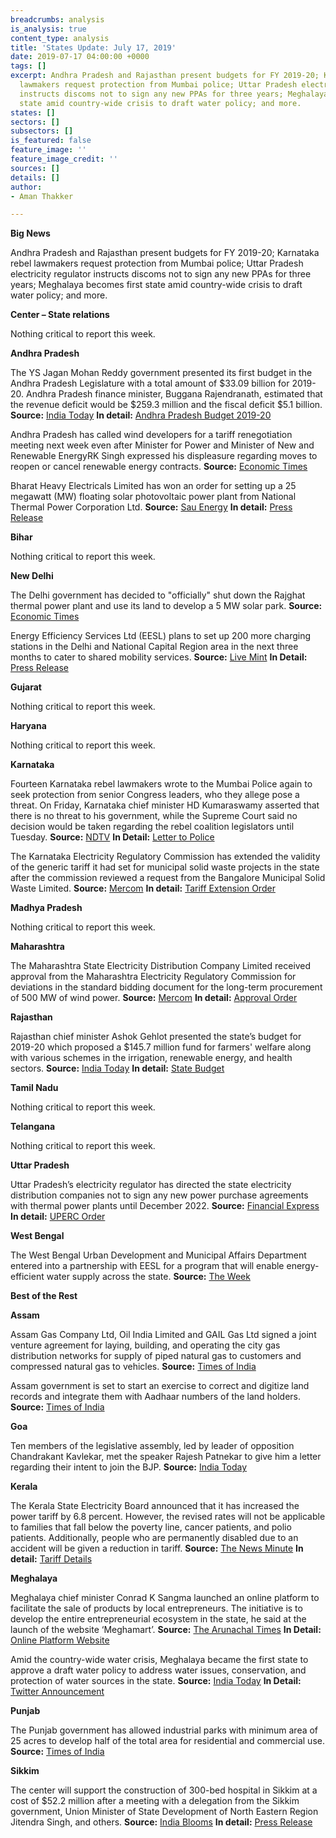 ```yaml
---
breadcrumbs: analysis
is_analysis: true
content_type: analysis
title: 'States Update: July 17, 2019'
date: 2019-07-17 04:00:00 +0000
tags: []
excerpt: Andhra Pradesh and Rajasthan present budgets for FY 2019-20; Karnataka rebel
  lawmakers request protection from Mumbai police; Uttar Pradesh electricity regulator
  instructs discoms not to sign any new PPAs for three years; Meghalaya becomes first
  state amid country-wide crisis to draft water policy; and more.
states: []
sectors: []
subsectors: []
is_featured: false
feature_image: ''
feature_image_credit: ''
sources: []
details: []
author:
- Aman Thakker

---
```

**Big News**

Andhra Pradesh and Rajasthan present budgets for FY 2019-20; Karnataka rebel lawmakers request protection from Mumbai police; Uttar Pradesh electricity regulator instructs discoms not to sign any new PPAs for three years; Meghalaya becomes first state amid country-wide crisis to draft water policy; and more.

**Center – State relations**

Nothing critical to report this week.

**Andhra Pradesh**

The YS Jagan Mohan Reddy government presented its first budget in the Andhra Pradesh Legislature with a total amount of $33.09 billion for 2019-20. Andhra Pradesh finance minister, Buggana Rajendranath, estimated that the revenue deficit would be $259.3 million and the fiscal deficit $5.1 billion. **Source:** [India Today](https://www.indiatoday.in/india/story/andhra-pradesh-ys-jagan-mohan-reddy-govt-presents-its-first-budget-1567929-2019-07-12) **In detail:** [Andhra Pradesh Budget 2019-20](https://www.apfinance.gov.in/budget.html)

Andhra Pradesh has called wind developers for a tariff renegotiation meeting next week even after Minister for Power and Minister of New and Renewable EnergyRK Singh expressed his displeasure regarding moves to reopen or cancel renewable energy contracts. **Source:** [Economic Times](https://economictimes.indiatimes.com/industry/energy/andhra-pradesh-calls-meet-with-wind-power-firms-to-rejig-tariffs/articleshow/70221356.cms)

Bharat Heavy Electricals Limited has won an order for setting up a 25 megawatt (MW) floating solar photovoltaic power plant from National Thermal Power Corporation Ltd. **Source:** [Sau Energy](https://www.saurenergy.com/solar-energy-news/bhel-bags-rs-100-cr-epc-for-25-mw-floating-solar-plant) **In detail:** [Press Release](http://www.bhel.com/index.php/linkpdf?pdf=http://www.bhel.com//assets/downloads/5d2bfe3191ff6BHEL_wins_Rupees_100_crore_EPC_order_for_25_MW_solar_power_plant.pdf)

**Bihar**

Nothing critical to report this week.

**New Delhi**

The Delhi government has decided to "officially" shut down the Rajghat thermal power plant and use its land to develop a 5 MW solar park. **Source:** [Economic Times](https://energy.economictimes.indiatimes.com/news/coal/delhi-to-shut-down-rajghat-thermal-power-plant-use-its-land-for-solar-park/70177420)

Energy Efficiency Services Ltd (EESL) plans to set up 200 more charging stations in the Delhi and National Capital Region area in the next three months to cater to shared mobility services. **Source:** [Live Mint](https://www.livemint.com/industry/energy/eesl-to-set-up-200-more-charging-stations-in-delhi-ncr-by-october-1563013058845.html) **In Detail:** [Press Release](https://www.eeslindia.org/content/raj/eesl/en/MEDIA-CORNER/in-focus.html?id=923)

**Gujarat**

Nothing critical to report this week.

**Haryana**

Nothing critical to report this week.

**Karnataka**

Fourteen Karnataka rebel lawmakers wrote to the Mumbai Police again to seek protection from senior Congress leaders, who they allege pose a threat. On Friday, Karnataka chief minister HD Kumaraswamy asserted that there is no threat to his government, while the Supreme Court said no decision would be taken regarding the rebel coalition legislators until Tuesday. **Source:** [NDTV](https://www.ndtv.com/india-news/rebel-karnataka-lawmakers-write-to-mumbai-police-again-seek-protection-from-congress-leaders-trying-2069527) **In Detail:** [Letter to Police](https://c.ndtvimg.com/2019-07/adihnn6o_karnataka-rebel-leader-write-to-mumbai-police_625x300_15_July_19.jpeg)

The Karnataka Electricity Regulatory Commission has extended the validity of the generic tariff it had set for municipal solid waste projects in the state after the commission reviewed a request from the Bangalore Municipal Solid Waste Limited. **Source:** [Mercom](https://mercomindia.com/karnataka-generic-tariff-waste-energy-2020/) **In detail:** [Tariff Extension Order](https://www.karnataka.gov.in/kerc/Documents/Extension%20of%20tariff%20Order%20dated%2011.04.2018%20for%20waste%20to%20enrgy%20plants%20in%20tha%20State%20of%20Karnataka.pdf)

**Madhya Pradesh**

Nothing critical to report this week.

**Maharashtra**

The Maharashtra State Electricity Distribution Company Limited received approval from the Maharashtra Electricity Regulatory Commission for deviations in the standard bidding document for the long-term procurement of 500 MW of wind power. **Source:** [Mercom](https://mercomindia.com/maharashtra-discom-epa-wind-power/) **In detail:** [Approval Order](https://www.merc.gov.in/faces/merc/common/outputClient.xhtml)

**Rajasthan**

Rajasthan chief minister Ashok Gehlot presented the state’s budget for 2019-20 which proposed a $145.7 million fund for farmers' welfare along with various schemes in the irrigation, renewable energy, and health sectors. **Source:** [India Today](https://www.indiatoday.in/business/story/rajasthan-budget-ashok-gehlot-announces-rs-1-000-crore-farmers-welfare-fund-infra-projects-1565919-2019-07-10) **In detail:** [State Budget](http://finance.rajasthan.gov.in/docs/budget/statebudget/2019-2020%20(Modified%20Budget)/Budgetataglance2019-20m.pdf)

**Tamil Nadu**

Nothing critical to report this week.

**Telangana**

Nothing critical to report this week.

**Uttar Pradesh**

Uttar Pradesh’s electricity regulator has directed the state electricity distribution companies not to sign any new power purchase agreements with thermal power plants until December 2022. **Source:** [Financial Express](https://www.financialexpress.com/industry/uttar-pradesh-not-to-go-in-for-new-contracts-for-thermal-power-till-2022/1642535/) **In detail:** [UPERC Order](http://www.uperc.org/App_File/1478-pdf79201950015PM.pdf)

**West Bengal**

The West Bengal Urban Development and Municipal Affairs Department entered into a partnership with EESL for a program that will enable energy-efficient water supply across the state. **Source:** [The Week](https://www.theweek.in/wire-updates/national/2019/07/12/erg6-wb-eesl-programme.html)

**Best of the Rest**

**Assam**

Assam Gas Company Ltd, Oil India Limited and GAIL Gas Ltd signed a joint venture agreement for laying, building, and operating the city gas distribution networks for supply of piped natural gas to customers and compressed natural gas to vehicles. **Source:** [Times of India](https://timesofindia.indiatimes.com/city/guwahati/agreement-signed-to-supply-natural-gas-to-5-assam-districts/articleshowprint/70188046.cms)

Assam government is set to start an exercise to correct and digitize land records and integrate them with Aadhaar numbers of the land holders. **Source:** [Times of India](https://timesofindia.indiatimes.com/city/guwahati/assam-govt-to-purify-land-records-integrate-them-with-aadhaar-numbers/articleshowprint/70194258.cms)

**Goa**

Ten members of the legislative assembly, led by leader of opposition Chandrakant Kavlekar, met the speaker Rajesh Patnekar to give him a letter regarding their intent to join the BJP. **Source:** [India Today](https://www.indiatoday.in/india/story/karnataka-goa-crisis-congress-mlas-join-bjp-1566215-2019-07-10)

**Kerala**

The Kerala State Electricity Board announced that it has increased the power tariff by 6.8 percent. However, the revised rates will not be applicable to families that fall below the poverty line, cancer patients, and polio patients. Additionally, people who are permanently disabled due to an accident will be given a reduction in tariff. **Source:** [The News Minute](https://www.thenewsminute.com/article/power-tariff-kerala-increased-68-cent-no-increase-bpl-families-105080) **In detail:** [Tariff Details](http://www.kseb.in/index.php?option=com_jdownloads&task=download.send&id=10995&catid=3&m=0&Itemid=652&lang=en)

**Meghalaya**

Meghalaya chief minister Conrad K Sangma launched an online platform to facilitate the sale of products by local entrepreneurs. The initiative is to develop the entire entrepreneurial ecosystem in the state, he said at the launch of the website ‘Meghamart’. **Source:** [The Arunachal Times](https://arunachaltimes.in/index.php/2019/07/09/meghalaya-launches-online-platform-to-market-local-produce/) **In Detail:** [Online Platform Website](https://meghamart.com/)

Amid the country-wide water crisis, Meghalaya became the first state to approve a draft water policy to address water issues, conservation, and protection of water sources in the state. **Source:** [India Today](https://www.indiatoday.in/india/story/meghalaya-becomes-first-state-to-have-water-policy-1568354-2019-07-13) **In Detail:** [Twitter Announcement](https://twitter.com/SangmaConrad/status/1149659530323607552?ref_src=twsrc%5Etfw%7Ctwcamp%5Etweetembed%7Ctwterm%5E1149659530323607552&ref_url=https%3A%2F%2Fwww.indiatoday.in%2Findia%2Fstory%2Fmeghalaya-becomes-first-state-to-have-water-policy-1568354-2019-07-13)

**Punjab**

The Punjab government has allowed industrial parks with minimum area of 25 acres to develop half of the total area for residential and commercial use. **Source:** [Times of India](https://timesofindia.indiatimes.com/city/chandigarh/punjab-relaxes-criteria-for-establishment-of-industrial-parks/articleshowprint/70210567.cms)

**Sikkim**

The center will support the construction of 300-bed hospital in Sikkim at a cost of $52.2 million after a meeting with a delegation from the Sikkim government, Union Minister of State Development of North Eastern Region Jitendra Singh, and others. **Source:** [India Blooms](https://indiablooms.com/news-details/N/52501/centre-to-support-rs-358-cr-hospital-in-sikkim.html) **In detail:** [Press Release](http://pib.nic.in/newsite/PrintRelease.aspx?relid=191432)